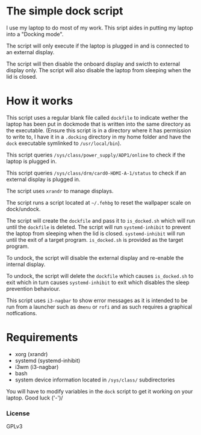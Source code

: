 # The simple dock script

I use my laptop to do most of my work. This sript aides in putting my laptop
into a "Docking mode".

The script will only execute if the laptop is plugged in and is connected to 
an external display.

The script will then disable the onboard display and swicth to external display
only. The script will also disable the laptop from sleeping when the lid is
closed.

# How it works

This script uses a regular blank file called `dockfile` to indicate wether the
laptop has been put in dockmode that is written into the same directory as the 
executable. (Ensure this script is in a directory where it has permission to 
write to, I have it in a `.docking` directory in my home folder and have the 
`dock` executable symlinked to `/usr/local/bin`).

This script queries `/sys/class/power_supply/ADP1/online` to check if the 
laptop is plugged in.

This script queries `/sys/class/drm/card0-HDMI-A-1/status` to check if an
external display is plugged in.

The script uses `xrandr` to manage displays.

The script runs a script located at `~/.fehbg` to reset the wallpaper scale
on dock/undock.

The script will create the `dockfile` and pass it to `is_docked.sh` which will
run until the `dockfile` is deleted. The script will run `systemd-inhibit` to 
prevent the laptop from sleeping when the lid is closed. `systemd-inhibit` 
will run until the exit of a target program. `is_docked.sh` is provided as the 
target program.

To undock, the script will disable the external display and re-enable the
internal display.

To undock, the script will delete the `dockfile` which causes `is_docked.sh` to
exit which in turn causes `systemd-inhibit` to exit which disables the sleep
prevention behaviour.

This script uses `i3-nagbar` to show error messages as it is intended to be run
from a launcher such as `dmenu` or `rofi` and as such requires a graphical
notfications.

# Requirements

* xorg (xrandr)
* systemd (systemd-inhibit)
* i3wm (i3-nagbar)
* bash
* system device information located in `/sys/class/` subdirectories

You will have to modify variables in the `dock` script to get it working on
your laptop. Good luck ('-')/

### License

GPLv3
